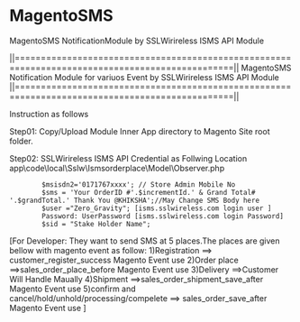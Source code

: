 # MagentoSMS
MagentoSMS NotificationModule by SSLWirireless ISMS API Module

||================================================================================================||
  MagentoSMS Notification Module for variuos Event by SSLWirireless ISMS API Module
||================================================================================================||

Instruction as follows

Step01:
 Copy/Upload Module Inner App directory  to Magento Site root folder.
 
Step02: SSLWirireless ISMS API Credential as Follwing Location
		app\code\local\Sslw\Ismsorderplace\Model\Observer.php
		
			$msisdn2='0171767xxxx'; // Store Admin Mobile No
			$sms = 'Your OrderID #'.$incrementId.' & Grand Total# '.$grandTotal.' Thank You @KHIKSHA';//May Change SMS Body here				
			$user ="Zero_Gravity"; [isms.sslwireless.com login user ]
			Password: UserPassword [isms.sslwireless.com login Password]
			$sid = "Stake Holder Name";	 
		

[For Developer:
They want to send SMS at 5 places.The places are given bellow with magento event as follow:
		1)Registration ==> customer_register_success Magento Event use
		2)Order place ==>sales_order_place_before Magento Event use
		3)Delivery ==>Customer Will Handle Maually 
		4)Shipment ==>sales_order_shipment_save_after Magento Event use
		5)confirm and cancel/hold/unhold/processing/compelete  ==> sales_order_save_after Magento Event use
		]
